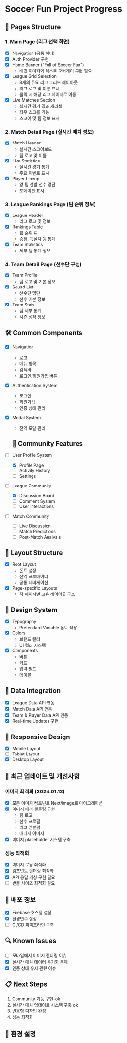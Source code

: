 # Soccer Fun Project Progress

## 📱 Pages Structure

### 1. Main Page (리그 선택 화면)

-   [x] Navigation (공통 헤더)
-   [x] Auth Provider 구현
-   [x] Home Banner ("Full of Soccer Fun")
    -   배경 이미지와 텍스트 오버레이 구현 필요
-   [x] League Grid Selection
    -   8개의 주요 리그 그리드 레이아웃
    -   리그 로고 및 이름 표시
    -   클릭 시 해당 리그 페이지로 이동
-   [x] Live Matches Section
    -   실시간 경기 결과 캐러셀
    -   좌우 스크롤 기능
    -   스코어 및 팀 정보 표시

### 2. Match Detail Page (실시간 매치 정보)

-   [x] Match Header
    -   실시간 스코어보드
    -   팀 로고 및 이름
-   [x] Live Statistics
    -   실시간 경기 통계
    -   주요 이벤트 표시
-   [x] Player Lineup
    -   양 팀 선발 선수 명단
    -   포메이션 표시

### 3. League Rankings Page (팀 순위 정보)

-   [x] League Header
    -   리그 로고 및 정보
-   [x] Rankings Table
    -   팀 순위 표
    -   승점, 득실차 등 통계
-   [x] Team Statistics
    -   세부 팀 통계 정보

### 4. Team Detail Page (선수단 구성)

-   [x] Team Profile
    -   팀 로고 및 기본 정보
-   [x] Squad List
    -   선수단 명단
    -   선수 기본 정보
-   [x] Team Stats
    -   팀 세부 통계
    -   시즌 성적 정보

## 🛠 Common Components

-   [x] Navigation
    -   로고
    -   메뉴 항목
    -   검색바
    -   로그인/회원가입 버튼
-   [x] Authentication System
    -   로그인
    -   회원가입
    -   인증 상태 관리
-   [x] Modal System

    -   전역 모달 관리

    ## 👥 Community Features

-   [ ] User Profile System
    -   [x] Profile Page
    -   [ ] Activity History
    -   [ ] Settings
-   [ ] League Community
    -   [x] Discussion Board
    -   [ ] Comment System
    -   [ ] User Interactions
-   [ ] Match Community
    -   [ ] Live Discussion
    -   [ ] Match Predictions
    -   [ ] Post-Match Analysis

## 📐 Layout Structure

-   [x] Root Layout
    -   폰트 설정
    -   전역 프로바이더
    -   공통 네비게이션
-   [x] Page-specific Layouts
    -   각 페이지별 고유 레이아웃 구조

## 🎨 Design System

-   [x] Typography
    -   Pretendard Variable 폰트 적용
-   [x] Colors
    -   브랜드 컬러
    -   UI 컬러 시스템
-   [x] Components
    -   버튼
    -   카드
    -   입력 필드
    -   테이블

## 🔄 Data Integration

-   [x] League Data API 연동
-   [x] Match Data API 연동
-   [x] Team & Player Data API 연동
-   [x] Real-time Updates 구현

## 📱 Responsive Design

-   [x] Mobile Layout
-   [ ] Tablet Layout
-   [x] Desktop Layout

## 🔧 최근 업데이트 및 개선사항

### 이미지 최적화 (2024.01.12)

-   [x] 모든 이미지 컴포넌트 Next/Image로 마이그레이션
-   [x] 이미지 에러 핸들링 구현
    -   팀 로고
    -   선수 프로필
    -   리그 엠블럼
    -   매니저 이미지
-   [x] 이미지 placeholder 시스템 구축

### 성능 최적화

-   [x] 이미지 로딩 최적화
-   [x] 컴포넌트 렌더링 최적화
-   [x] API 응답 캐싱 구현 필요
-   [ ] 번들 사이즈 최적화 필요

## 🚀 배포 정보

-   [x] Firebase 호스팅 설정
-   [x] 환경변수 설정
-   [ ] CI/CD 파이프라인 구축

## 🔍 Known Issues

-   [ ] 모바일에서 이미지 렌더링 이슈
-   [x] 실시간 매치 데이터 동기화 문제
-   [x] 인증 상태 유지 관련 이슈

## 📋 Next Steps

1. Community 기능 구현-ok
2. 실시간 매치 업데이트 시스템 구축 ok
3. 반응형 디자인 완성
4. 성능 최적화

## 🔑 환경 설정

```bash

```

